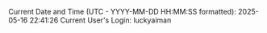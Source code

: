 Current Date and Time (UTC - YYYY-MM-DD HH:MM:SS formatted): 2025-05-16 22:41:26
Current User's Login: luckyaiman

